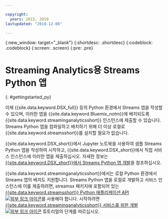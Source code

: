 ```yaml
---

copyright:
  years: 2015, 2019
lastupdated: "2018-12-06"

---
```


<!-- Attribute definitions -->
{:new_window: target="_blank"}
{:shortdesc: .shortdesc}
{:codeblock: .codeblock}
{:screen: .screen}
{:pre: .pre}

# Streaming Analytics용 Streams Python 앱
{: #gettingstarted_py}

이제 {{site.data.keyword.DSX_full}} 등의 Python 환경에서 Streams 앱을 작성할 수 있으며, 이러한 앱을 {{site.data.keyword.Bluemix_notm}}에 배치되도록 {{site.data.keyword.streaminganalyticsshort}} 인스턴스에 제출할 수 있습니다. Streams Python 앱을 컴파일하고 배치하기 위해 더 이상 로컬로 {{site.data.keyword.streamsshort}}를 설치할 필요가 없습니다.

{{site.data.keyword.DSX_short}}에서 Jupyter 노트북을 사용하여 샘플 Streams Python 앱을 작성하여 시작하고, {{site.data.keyword.DSX_short}}에서 직접 서비스 인스턴스에 이러한 앱을 제출하십시오. 자세한 정보는 [{{site.data.keyword.DSX_short}}에서 Streams Python 앱 개발](/docs/services/StreamingAnalytics?topic=StreamingAnalytics-t_develop_apps_python#t_develop_python_dsx)을 참조하십시오.

{{site.data.keyword.streaminganalyticsshort}}에서는 로컬 Python 환경에서 Streams 앱의 배치도 지원합니다. Streams Python 앱을 로컬로 개발하고 서비스 인스턴스에 이를 제출하려면, streamsx 패키지에 포함되어 있는 [{{site.data.keyword.streamsshort}} Python 애플리케이션 API ![외부 링크 아이콘](../../icons/launch-glyph.svg "외부 링크 아이콘")](http://ibmstreams.github.io/streamsx.documentation/docs/python/python-appapi-devguide/#50-api-features)를 사용해야 합니다. 시작하려면 [{{site.data.keyword.streaminganalyticsshort}} 서비스를 위한 개발 ![외부 링크 아이콘](../../icons/launch-glyph.svg "외부 링크 아이콘")](http://ibmstreams.github.io/streamsx.documentation/docs/python/1.6/python-appapi-devguide-2a/index.html) 튜토리얼의 단계를 따르십시오.
